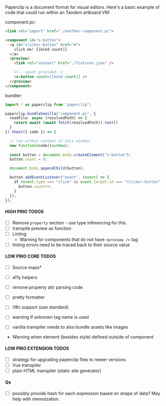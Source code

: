 
Paperclip is a document format for visual editors. Here's a basic example of code that could run within an Tandem artboard VM:

component.pc:

```html
<link rel="import" href="./another-component.pc">

<component id="x-button">
  <a id="clicker-button" href="#">
    click me! [[bind count]]
  </a>
  <preview>
    <link rel="context" href="./fixtures.json" />

    <!-- count provided-->
    <x-button count=[[bind count]] />
  </preview>
</component>
```

bundler:

````typescript
import * as paperclip from "paperclip";

paperclip.bundleVanilla("component.pc", {
  readFile: async (resolvedPath) => {
    return await (await fetch(resolvedPath)).text()
  }
}).then(({ code }) => {

  // run within context of this window. 
  new Function(code)(window);
  
  const button = document.body.createElement("x-button");
  button.count = 0;

  document.body.appendChild(button);

  button.addEventListener("event", (event) => {
    if (event.type === "click" && event.target.id === "clicker-button") {
      button.count++;
    }
  });
});
````

#### HIGH PRIO TODOS

- [ ] Remove `property` section - use type inferencing for this.
- [ ] transpile preview as function
- [ ] Linting
  - Warning for components that do not have `<preview />` tag
- [ ] linting errors need to be traced back to their source value   

#### LOW PRIO CORE TODOS

- [ ] Source maps*
- [ ] a11y helpers
- [ ] remove property attr parsing code
- [ ] pretty formatter

- [ ] i18n support (use standard)
- [ ] warning if unknown tag name is used
- [ ] vanilla transpiler needs to also bundle assets like images
- Warning when element (besides style) defined outside of component

#### LOW PRIO EXTENSION TODOS

- [ ] strategy for upgrading paperclip files to newer versions
- [ ] Vue transpiler
- [ ] plain HTML transpiler (static site generator)

#### Qs

- [ ] possibly provide hash for each expression based on shape of data? May help with memoization.
